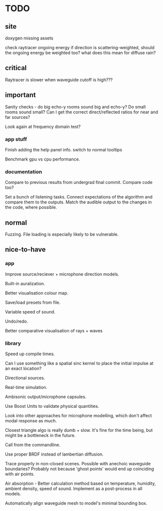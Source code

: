 # TODO

## site

doxygen missing assets

check raytracer ongoing energy
    if direction is scattering-weighted, should the ongoing energy be weighted too?
    what does this mean for diffuse rain?

## critical

Raytracer is slower when waveguide cutoff is high???

## important

Sanity checks - do big echo-y rooms sound big and echo-y? Do small rooms sound
small? Can I get the correct direct/reflected ratios for near and far sources?

Look again at frequency domain test?

### app stuff

Finish adding the help panel info.
    switch to normal tooltips

Benchmark gpu vs cpu performance.

### documentation

Compare to previous results from undergrad final commit. Compare code too?

Set a bunch of listening tasks.
    Connect expectations of the algorithm and compare them to the outputs.
    Match the audible output to the changes in the code, where possible.

## normal

Fuzzing.
    File loading is especially likely to be vulnerable.

## nice-to-have

### app

Improve source/reciever + microphone direction models.

Built-in auralization.

Better visualisation colour map.

Save/load presets from file.

Variable speed of sound.

Undo/redo.

Better comparative visualisation of rays + waves

### library

Speed up compile times.

Can I use something like a spatial sinc kernel to place the initial impulse at
an exact location?

Directional sources.

Real-time simulation.

Ambisonic output/microphone capsules.

Use Boost Units to validate physical quantities.

Look into other approaches for microphone modelling, which don't affect modal
response as much.

Closest triangle algo is really dumb + slow. It's fine for the time being, but
might be a bottleneck in the future.

Call from the commandline.

Use proper BRDF instead of lambertian diffusion.

Trace properly in non-closed scenes.
Possible with anechoic waveguide boundaries?
Probably not because 'ghost points' would end up coinciding with air points.

Air absorption - Better calculation method based on temperature, humidity,
ambient density, speed of sound.
Implement as a post-process in all models.

Automatically align waveguide mesh to model's minimal bounding box.
